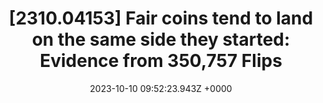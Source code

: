 ---
title: "[2310.04153] Fair coins tend to land on the same side they started: Evidence from 350,757 Flips"
link: "https://arxiv.org/abs/2310.04153"
date: "2023-10-10 09:52:23.943Z +0000"
description: 
category: "papers"
---